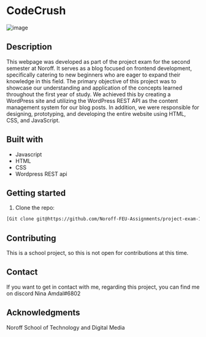 # CodeCrush
![image](https://i.postimg.cc/s1CZv3JD/Skjermbilde-2023-06-01-kl-21-05-08.png)

## Description
This webpage was developed as part of the project exam for the second semester at Noroff. It serves as a blog focused on frontend development, specifically catering to new beginners who are eager to expand their knowledge in this field. The primary objective of this project was to showcase our understanding and application of the concepts learned throughout the first year of study. We achieved this by creating a WordPress site and utilizing the WordPress REST API as the content management system for our blog posts. In addition, we were responsible for designing, prototyping, and developing the entire website using HTML, CSS, and JavaScript.

## Built with
- Javascript
- HTML
- CSS
- Wordpress REST api

## Getting started 

1.	Clone the repo:
```bash
[Git clone git@https://github.com/Noroff-FEU-Assignments/project-exam-1-Ninuskaninus.git](https://github.com/Noroff-FEU-Assignments/project-exam-1-Ninuskaninus)
```
## Contributing
This is a school project, so this is not open for contributions at this time. 
## Contact
If you want to get in contact with me, regarding this project, you can find me on discord 
Nina Amdal#6802

## Acknowledgments
Noroff School of Technology and Digital Media

